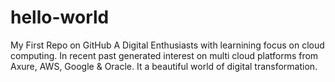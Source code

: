# hello-world
My First Repo on GitHub
A Digital Enthusiasts with learnining focus on cloud computing.
In recent past generated interest on multi cloud platforms from Axure, AWS, Google & Oracle.
It a beautiful world of digital transformation.

